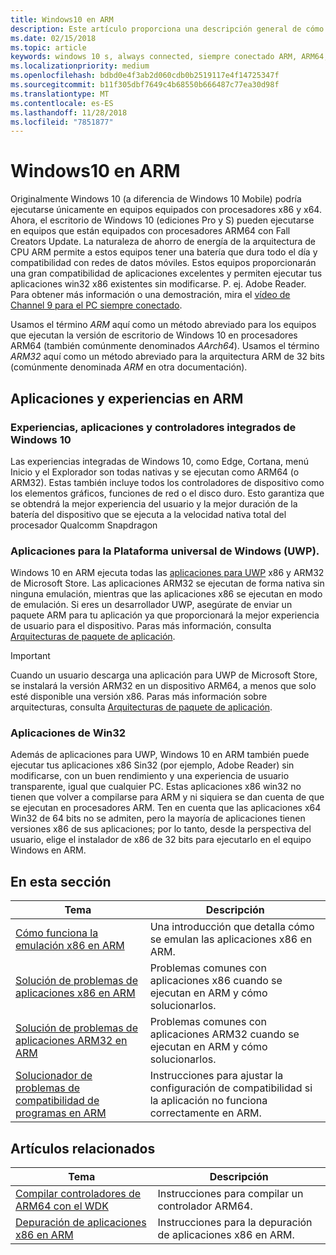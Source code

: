 ```yaml
---
title: Windows10 en ARM
description: Este artículo proporciona una descripción general de cómo se ejecutarán experiencias y aplicaciones en ARM, cuáles son las limitaciones y dónde acudir para obtener más información.
ms.date: 02/15/2018
ms.topic: article
keywords: windows 10 s, always connected, siempre conectado ARM, ARM64, x86 emulation, emulación x86
ms.localizationpriority: medium
ms.openlocfilehash: bdbd0e4f3ab2d060cdb0b2519117e4f14725347f
ms.sourcegitcommit: b11f305dbf7649c4b68550b666487c77ea30d98f
ms.translationtype: MT
ms.contentlocale: es-ES
ms.lasthandoff: 11/28/2018
ms.locfileid: "7851877"
---
```

# <a name="windows-10-on-arm"></a>Windows10 en ARM
Originalmente Windows 10 (a diferencia de Windows 10 Mobile) podría ejecutarse únicamente en equipos equipados con procesadores x86 y x64. Ahora, el escritorio de Windows 10 (ediciones Pro y S) pueden ejecutarse en equipos que están equipados con procesadores ARM64 con Fall Creators Update. La naturaleza de ahorro de energía de la arquitectura de CPU ARM permite a estos equipos tener una batería que dura todo el día y compatibilidad con redes de datos móviles. Estos equipos proporcionarán una gran compatibilidad de aplicaciones excelentes y permiten ejecutar tus aplicaciones win32 x86 existentes sin modificarse. P. ej. Adobe Reader. Para obtener más información o una demostración, mira el [vídeo de Channel 9 para el PC siempre conectado](https://channel9.msdn.com/Events/Build/2017/P4171). 

Usamos el término *ARM* aquí como un método abreviado para los equipos que ejecutan la versión de escritorio de Windows 10 en procesadores ARM64 (también comúnmente denominados *AArch64*).  Usamos el término *ARM32* aquí como un método abreviado para la arquitectura ARM de 32 bits (comúnmente denominada *ARM* en otra documentación).

## <a name="apps-and-experiences-on-arm"></a>Aplicaciones y experiencias en ARM

### <a name="built-in-windows-10-experiences-apps-and-drivers"></a>Experiencias, aplicaciones y controladores integrados de Windows 10
Las experiencias integradas de Windows 10, como Edge, Cortana, menú Inicio y el Explorador son todas nativas y se ejecutan como ARM64 (o ARM32). Estas también incluye todos los controladores de dispositivo como los elementos gráficos, funciones de red o el disco duro. Esto garantiza que se obtendrá la mejor experiencia del usuario y la mejor duración de la batería del dispositivo que se ejecuta a la velocidad nativa total del procesador Qualcomm Snapdragon

### <a name="universal-windows-platform-uwp-apps"></a>Aplicaciones para la Plataforma universal de Windows (UWP).
Windows 10 en ARM ejecuta todas las [aplicaciones para UWP](../get-started/universal-application-platform-guide.md) x86 y ARM32 de Microsoft Store. Las aplicaciones ARM32 se ejecutan de forma nativa sin ninguna emulación, mientras que las aplicaciones x86 se ejecutan en modo de emulación. Si eres un desarrollador UWP, asegúrate de enviar un paquete ARM para tu aplicación ya que proporcionará la mejor experiencia de usuario para el dispositivo. Paras más información, consulta [Arquitecturas de paquete de aplicación](../packaging/device-architecture.md).

>[!IMPORTANT] 
> Cuando un usuario descarga una aplicación para UWP de Microsoft Store, se instalará la versión ARM32 en un dispositivo ARM64, a menos que solo esté disponible una versión x86. Paras más información sobre arquitecturas, consulta [Arquitecturas de paquete de aplicación](../packaging/device-architecture.md).

### <a name="win32-apps"></a>Aplicaciones de Win32
Además de aplicaciones para UWP, Windows 10 en ARM también puede ejecutar tus aplicaciones x86 Sin32 (por ejemplo, Adobe Reader) sin modificarse, con un buen rendimiento y una experiencia de usuario transparente, igual que cualquier PC. Estas aplicaciones x86 win32 no tienen que volver a compilarse para ARM y ni siquiera se dan cuenta de que se ejecutan en procesadores ARM. Ten en cuenta que las aplicaciones x64 Win32 de 64 bits no se admiten, pero la mayoría de aplicaciones tienen versiones x86 de sus aplicaciones; por lo tanto, desde la perspectiva del usuario, elige el instalador de x86 de 32 bits para ejecutarlo en el equipo Windows en ARM.

## <a name="in-this-section"></a>En esta sección
|Tema | Descripción |
|-----|-----|
|[Cómo funciona la emulación x86 en ARM](apps-on-arm-x86-emulation.md)|Una introducción que detalla cómo se emulan las aplicaciones x86 en ARM.|
|[Solución de problemas de aplicaciones x86 en ARM](apps-on-arm-troubleshooting-x86.md)|Problemas comunes con aplicaciones x86 cuando se ejecutan en ARM y cómo solucionarlos. |
|[Solución de problemas de aplicaciones ARM32 en ARM](apps-on-arm-troubleshooting-arm32.md)|Problemas comunes con aplicaciones ARM32 cuando se ejecutan en ARM y cómo solucionarlos. |
|[Solucionador de problemas de compatibilidad de programas en ARM](apps-on-arm-program-compat-troubleshooter.md)|Instrucciones para ajustar la configuración de compatibilidad si la aplicación no funciona correctamente en ARM. |

## <a name="related-topics"></a>Artículos relacionados
|Tema | Descripción |
|-----|-----|
|[Compilar controladores de ARM64 con el WDK](https://docs.microsoft.com/en-us/windows-hardware/drivers/develop/building-arm64-drivers)|Instrucciones para compilar un controlador ARM64. |
| [Depuración de aplicaciones x86 en ARM](https://docs.microsoft.com/en-us/windows-hardware/drivers/debugger/debugging-arm64) | Instrucciones para la depuración de aplicaciones x86 en ARM. |
